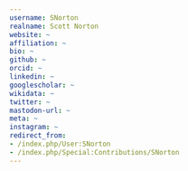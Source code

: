 ```yaml
---
username: SNorton
realname: Scott Norton
website: ~
affiliation: ~
bio: ~
github: ~
orcid: ~
linkedin: ~
googlescholar: ~
wikidata: ~
twitter: ~
mastodon-url: ~
meta: ~
instagram: ~
redirect_from:
- /index.php/User:SNorton
- /index.php/Special:Contributions/SNorton
---
```

